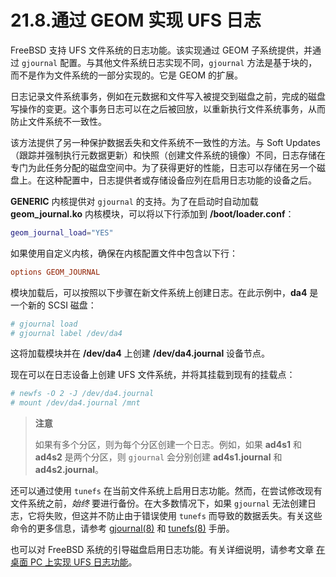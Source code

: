 # 21.8.通过 GEOM 实现 UFS 日志

FreeBSD 支持 UFS 文件系统的日志功能。该实现通过 GEOM 子系统提供，并通过 `gjournal` 配置。与其他文件系统日志实现不同，`gjournal` 方法是基于块的，而不是作为文件系统的一部分实现的。它是 GEOM 的扩展。

日志记录文件系统事务，例如在元数据和文件写入被提交到磁盘之前，完成的磁盘写操作的变更。这个事务日志可以在之后被回放，以重新执行文件系统事务，从而防止文件系统不一致性。

该方法提供了另一种保护数据丢失和文件系统不一致性的方法。与 Soft Updates（跟踪并强制执行元数据更新）和快照（创建文件系统的镜像）不同，日志存储在专门为此任务分配的磁盘空间中。为了获得更好的性能，日志可以存储在另一个磁盘上。在这种配置中，日志提供者或存储设备应列在启用日志功能的设备之后。

**GENERIC** 内核提供对 `gjournal` 的支持。为了在启动时自动加载 **geom_journal.ko** 内核模块，可以将以下行添加到 **/boot/loader.conf**：

```sh
geom_journal_load="YES"
```

如果使用自定义内核，确保在内核配置文件中包含以下行：

```ini
options GEOM_JOURNAL
```

模块加载后，可以按照以下步骤在新文件系统上创建日志。在此示例中，**da4** 是一个新的 SCSI 磁盘：

```sh
# gjournal load
# gjournal label /dev/da4
```

这将加载模块并在 **/dev/da4** 上创建 **/dev/da4.journal** 设备节点。

现在可以在日志设备上创建 UFS 文件系统，并将其挂载到现有的挂载点：

```sh
# newfs -O 2 -J /dev/da4.journal
# mount /dev/da4.journal /mnt
```

>**注意**
>
>如果有多个分区，则为每个分区创建一个日志。例如，如果 **ad4s1** 和 **ad4s2** 是两个分区，则 `gjournal` 会分别创建 **ad4s1.journal** 和 **ad4s2.journal**。

还可以通过使用 `tunefs` 在当前文件系统上启用日志功能。然而，在尝试修改现有文件系统之前，*始终* 要进行备份。在大多数情况下，如果 `gjournal` 无法创建日志，它将失败，但这并不防止由于错误使用 `tunefs` 而导致的数据丢失。有关这些命令的更多信息，请参考 [gjournal(8)](https://man.freebsd.org/cgi/man.cgi?query=gjournal&sektion=8&format=html) 和 [tunefs(8)](https://man.freebsd.org/cgi/man.cgi?query=tunefs&sektion=8&format=html) 手册。

也可以对 FreeBSD 系统的引导磁盘启用日志功能。有关详细说明，请参考文章 [在桌面 PC 上实现 UFS 日志功能](https://docs.freebsd.org/en/articles/gjournal-desktop/)。
